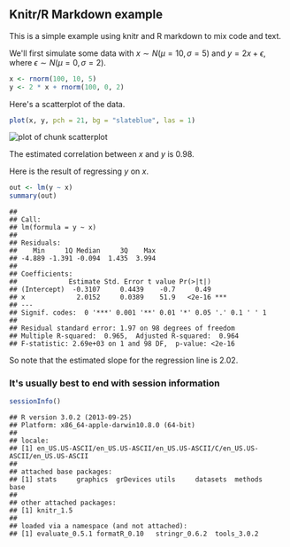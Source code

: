 <link href="http://kevinburke.bitbucket.org/markdowncss/markdown.css" rel="stylesheet"></link>
<link href="http://www.biostat.wisc.edu/~kbroman/markdown_modified.css" rel="stylesheet"></link>

## Knitr/R Markdown example

This is a simple example using knitr and R markdown to mix code and
text.

We'll first simulate some data with $x \sim N(\mu=10, \sigma=5)$ and
$y = 2x + \epsilon$, where $\epsilon \sim N(\mu=0, \sigma=2)$.


```r
x <- rnorm(100, 10, 5)
y <- 2 * x + rnorm(100, 0, 2)
```


Here's a scatterplot of the data.


```r
plot(x, y, pch = 21, bg = "slateblue", las = 1)
```

![plot of chunk scatterplot](figure/scatterplot.png) 


The estimated correlation between $x$ and $y$ is
0.98.

Here is the result of regressing $y$ on $x$.


```r
out <- lm(y ~ x)
summary(out)
```

```
## 
## Call:
## lm(formula = y ~ x)
## 
## Residuals:
##    Min     1Q Median     3Q    Max 
## -4.889 -1.391 -0.094  1.435  3.994 
## 
## Coefficients:
##             Estimate Std. Error t value Pr(>|t|)    
## (Intercept)  -0.3107     0.4439    -0.7     0.49    
## x             2.0152     0.0389    51.9   <2e-16 ***
## ---
## Signif. codes:  0 '***' 0.001 '**' 0.01 '*' 0.05 '.' 0.1 ' ' 1
## 
## Residual standard error: 1.97 on 98 degrees of freedom
## Multiple R-squared:  0.965,	Adjusted R-squared:  0.964 
## F-statistic: 2.69e+03 on 1 and 98 DF,  p-value: <2e-16
```


So note that the estimated slope for the regression line is
2.02.

### It's usually best to end with session information


```r
sessionInfo()
```

```
## R version 3.0.2 (2013-09-25)
## Platform: x86_64-apple-darwin10.8.0 (64-bit)
## 
## locale:
## [1] en_US.US-ASCII/en_US.US-ASCII/en_US.US-ASCII/C/en_US.US-ASCII/en_US.US-ASCII
## 
## attached base packages:
## [1] stats     graphics  grDevices utils     datasets  methods   base     
## 
## other attached packages:
## [1] knitr_1.5
## 
## loaded via a namespace (and not attached):
## [1] evaluate_0.5.1 formatR_0.10   stringr_0.6.2  tools_3.0.2
```

